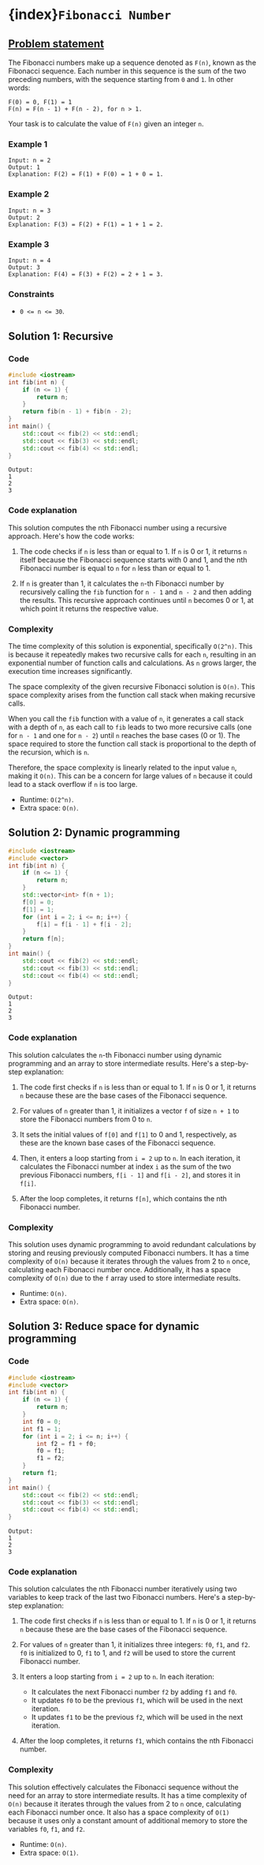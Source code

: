 # {index}`Fibonacci Number`

## [Problem statement](https://leetcode.com/problems/fibonacci-number/)

The Fibonacci numbers make up a sequence denoted as `F(n)`, known as the Fibonacci sequence. Each number in this sequence is the sum of the two preceding numbers, with the sequence starting from `0` and `1`. In other words:

```text
F(0) = 0, F(1) = 1
F(n) = F(n - 1) + F(n - 2), for n > 1.
```

Your task is to calculate the value of `F(n)` given an integer `n`. 

### Example 1
```text
Input: n = 2
Output: 1
Explanation: F(2) = F(1) + F(0) = 1 + 0 = 1.
```

### Example 2
```text
Input: n = 3
Output: 2
Explanation: F(3) = F(2) + F(1) = 1 + 1 = 2.
```

### Example 3
```text
Input: n = 4
Output: 3
Explanation: F(4) = F(3) + F(2) = 2 + 1 = 3.
``` 

### Constraints

* `0 <= n <= 30`.

## Solution 1: Recursive

### Code
```cpp
#include <iostream>
int fib(int n) {
    if (n <= 1) {
        return n;
    } 
    return fib(n - 1) + fib(n - 2);
}
int main() {
    std::cout << fib(2) << std::endl;
    std::cout << fib(3) << std::endl;
    std::cout << fib(4) << std::endl;
}
```
```text
Output:
1
2
3
```

### Code explanation

This solution computes the nth Fibonacci number using a recursive approach. Here's how the code works:

1. The code checks if `n` is less than or equal to 1. If `n` is 0 or 1, it returns `n` itself because the Fibonacci sequence starts with 0 and 1, and the nth Fibonacci number is equal to `n` for `n` less than or equal to 1.

2. If `n` is greater than 1, it calculates the `n`-th Fibonacci number by recursively calling the `fib` function for `n - 1` and `n - 2` and then adding the results. This recursive approach continues until `n` becomes 0 or 1, at which point it returns the respective value.


### Complexity
The time complexity of this solution is exponential, specifically `O(2^n)`. This is because it repeatedly makes two recursive calls for each `n`, resulting in an exponential number of function calls and calculations. As `n` grows larger, the execution time increases significantly. 

The space complexity of the given recursive Fibonacci solution is `O(n)`. This space complexity arises from the function call stack when making recursive calls.

When you call the `fib` function with a value of `n`, it generates a call stack with a depth of `n`, as each call to `fib` leads to two more recursive calls (one for `n - 1` and one for `n - 2`) until `n` reaches the base cases (0 or 1). The space required to store the function call stack is proportional to the depth of the recursion, which is `n`.

Therefore, the space complexity is linearly related to the input value `n`, making it `O(n)`. This can be a concern for large values of `n` because it could lead to a stack overflow if `n` is too large. 

* Runtime: `O(2^n)`.
* Extra space: `O(n)`.

## Solution 2: Dynamic programming
```cpp
#include <iostream>
#include <vector>
int fib(int n) {
    if (n <= 1) {
        return n;
    }
    std::vector<int> f(n + 1);
    f[0] = 0;
    f[1] = 1;
    for (int i = 2; i <= n; i++) {
        f[i] = f[i - 1] + f[i - 2];
    }
    return f[n];
}
int main() {
    std::cout << fib(2) << std::endl;
    std::cout << fib(3) << std::endl;
    std::cout << fib(4) << std::endl;
}
```
```text
Output:
1
2
3
```

### Code explanation

This solution calculates the `n`-th Fibonacci number using dynamic programming and an array to store intermediate results. Here's a step-by-step explanation:

1. The code first checks if `n` is less than or equal to 1. If `n` is 0 or 1, it returns `n` because these are the base cases of the Fibonacci sequence.

2. For values of `n` greater than 1, it initializes a vector `f` of size `n + 1` to store the Fibonacci numbers from 0 to `n`.

3. It sets the initial values of `f[0]` and `f[1]` to 0 and 1, respectively, as these are the known base cases of the Fibonacci sequence.

4. Then, it enters a loop starting from `i = 2` up to `n`. In each iteration, it calculates the Fibonacci number at index `i` as the sum of the two previous Fibonacci numbers, `f[i - 1]` and `f[i - 2]`, and stores it in `f[i]`.

5. After the loop completes, it returns `f[n]`, which contains the nth Fibonacci number.

### Complexity
This solution uses dynamic programming to avoid redundant calculations by storing and reusing previously computed Fibonacci numbers. It has a time complexity of `O(n)` because it iterates through the values from 2 to `n` once, calculating each Fibonacci number once. Additionally, it has a space complexity of `O(n)` due to the `f` array used to store intermediate results.

* Runtime: `O(n)`.
* Extra space: `O(n)`.

## Solution 3: Reduce space for dynamic programming

### Code
```cpp
#include <iostream>
#include <vector>
int fib(int n) {
    if (n <= 1) {
        return n;
    }
    int f0 = 0;
    int f1 = 1;
    for (int i = 2; i <= n; i++) {
        int f2 = f1 + f0;
        f0 = f1;
        f1 = f2;
    }
    return f1;
}
int main() {
    std::cout << fib(2) << std::endl;
    std::cout << fib(3) << std::endl;
    std::cout << fib(4) << std::endl;
}
```
```text
Output:
1
2
3
```

### Code explanation

This solution calculates the nth Fibonacci number iteratively using two variables to keep track of the last two Fibonacci numbers. Here's a step-by-step explanation:

1. The code first checks if `n` is less than or equal to 1. If `n` is 0 or 1, it returns `n` because these are the base cases of the Fibonacci sequence.

2. For values of `n` greater than 1, it initializes three integers: `f0`, `f1`, and `f2`. `f0` is initialized to 0, `f1` to 1, and `f2` will be used to store the current Fibonacci number.

3. It enters a loop starting from `i = 2` up to `n`. In each iteration:
   - It calculates the next Fibonacci number `f2` by adding `f1` and `f0`.
   - It updates `f0` to be the previous `f1`, which will be used in the next iteration.
   - It updates `f1` to be the previous `f2`, which will be used in the next iteration.

4. After the loop completes, it returns `f1`, which contains the nth Fibonacci number.

### Complexity
This solution effectively calculates the Fibonacci sequence without the need for an array to store intermediate results. It has a time complexity of `O(n)` because it iterates through the values from 2 to `n` once, calculating each Fibonacci number once. It also has a space complexity of `O(1)` because it uses only a constant amount of additional memory to store the variables `f0`, `f1`, and `f2`.

* Runtime: `O(n)`.
* Extra space: `O(1)`.



